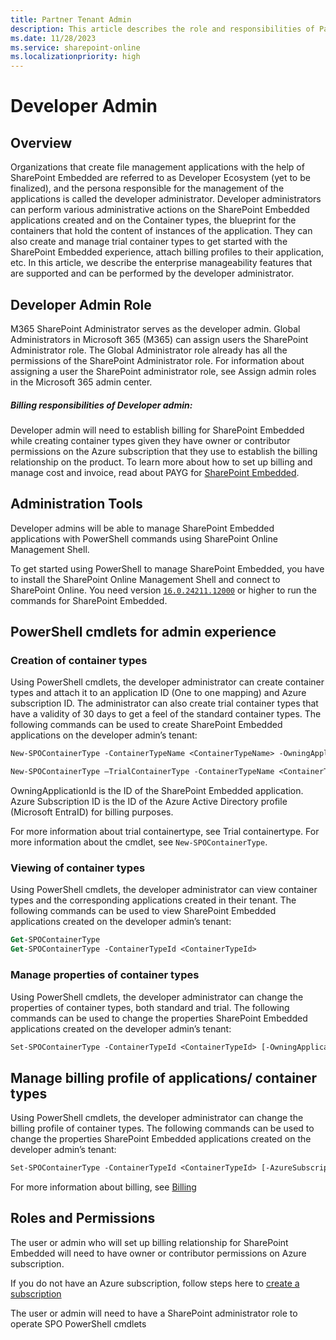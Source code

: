 ```yaml
---
title: Partner Tenant Admin
description: This article describes the role and responsibilities of Partner Tenant Admin in SharePoint Embedded
ms.date: 11/28/2023
ms.service: sharepoint-online
ms.localizationpriority: high
---
```


# Developer Admin

## Overview
Organizations that create file management applications with the help of SharePoint Embedded are referred to as Developer Ecosystem (yet to be finalized), and the persona responsible for the management of the applications is called the developer administrator. Developer administrators can perform various administrative actions on the SharePoint Embedded applications created and on the Container types, the blueprint for the containers that hold the content of instances of the application. They can also create and manage trial container types to get started with the SharePoint Embedded experience, attach billing profiles to their application, etc. In this article, we describe the enterprise manageability features that are supported and can be performed by the developer administrator. 

## Developer Admin Role
M365 SharePoint Administrator serves as the developer admin. Global Administrators in Microsoft 365 (M365) can assign users the SharePoint Administrator role. The Global Administrator role already has all the permissions of the SharePoint Administrator role. For information about assigning a user the SharePoint administrator role, see Assign admin roles in the Microsoft 365 admin center. 

##### *Billing responsibilities of Developer admin:*

Developer admin will need to establish billing for SharePoint Embedded while creating container types given they have owner or contributor permissions on the Azure subscription that they use to establish the billing relationship on the product. To learn more about how to set up billing and manage cost and invoice, read about PAYG for [SharePoint Embedded](./billing.md).

## Administration Tools
Developer admins will be able to manage SharePoint Embedded applications with PowerShell commands using SharePoint Online Management Shell. 

To get started using PowerShell to manage SharePoint Embedded, you have to install the SharePoint Online Management Shell and connect to SharePoint Online. You need version [`16.0.24211.12000`](https://www.microsoft.com/en-us/download/details.aspx?id=35588) or higher to run the commands for SharePoint Embedded.

## PowerShell cmdlets for admin experience 

### Creation of container types
Using PowerShell cmdlets, the developer administrator can create container types and attach it to an application ID (One to one mapping) and Azure subscription ID. The administrator can also create trial container types that have a validity of 30 days to get a feel of the standard container types. The following commands can be used to create SharePoint Embedded applications on the developer admin’s tenant: 

```ps
New-SPOContainerType -ContainerTypeName <ContainerTypeName> -OwningApplicationId <OwningApplicationId> -AzureSubscriptionId <AzureSubscriptionId> -ResourceGroup <ResourceGroup> -Region <Region>​ 
```

```ps
New-SPOContainerType –TrialContainerType -ContainerTypeName <ContainerTypeName> -OwningApplicationId <OwningApplicationId> 
```

OwningApplicationId is the ID of the SharePoint Embedded application. Azure Subscription ID is the ID of the Azure Active Directory profile (Microsoft EntraID) for billing purposes. 

For more information about trial containertype, see Trial containertype. For more information about the cmdlet, see `New-SPOContainerType`. 

### Viewing of container types 
Using PowerShell cmdlets, the developer administrator can view container types and the corresponding applications created in their tenant. The following commands can be used to view SharePoint Embedded applications created on the developer admin’s tenant: 

```ps
Get-SPOContainerType​ 
Get-SPOContainerType -ContainerTypeId <ContainerTypeId> 
```

### Manage properties of container types 
Using PowerShell cmdlets, the developer administrator can change the properties of container types, both standard and trial. The following commands can be used to change the properties SharePoint Embedded applications created on the developer admin’s tenant:

```ps
Set-SPOContainerType -ContainerTypeId <ContainerTypeId> [-OwningApplicationId <OwningApplicationId>] [-ContainerTypeName <ContainerTypeName>] [-WhatIf] [-Confirm] 
```

## Manage billing profile of applications/ container types 
Using PowerShell cmdlets, the developer administrator can change the billing profile of container types. The following commands can be used to change the properties SharePoint Embedded applications created on the developer admin’s tenant: 

```ps
Set-SPOContainerType -ContainerTypeId <ContainerTypeId> [-AzureSubscriptionId <AzureSubscriptionId>] [-ResourceGroup <ResourceGroup>]​[-WhatIf] [-Confirm] 
```

For more information about billing, see [Billing](./billing.md)

## Roles and Permissions 

The user or admin who will set up billing relationship for SharePoint Embedded will need to have owner or contributor permissions on Azure subscription.  

If you do not have an Azure subscription, follow steps here to [create a subscription](https://learn.microsoft.com/en-us/azure/cloud-adoption-framework/ready/azure-best-practices/initial-subscriptions)

The user or admin will need to have a SharePoint administrator role to operate SPO PowerShell cmdlets 
